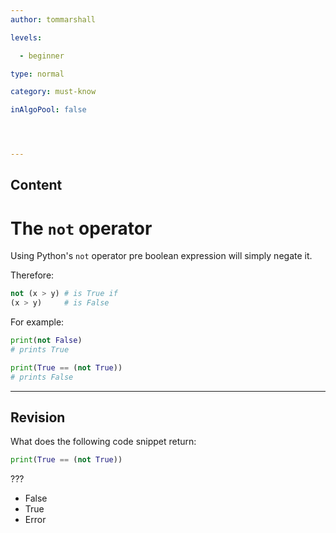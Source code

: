 ```yaml
---
author: tommarshall

levels:

  - beginner

type: normal

category: must-know

inAlgoPool: false




---
```

## Content
# The `not` operator

Using Python's `not` operator pre boolean expression will simply negate it.

Therefore:

```python
not (x > y) # is True if
(x > y)     # is False
```

For example:

```python
print(not False)
# prints True

print(True == (not True))
# prints False
```

---
## Revision

What does the following code snippet return:

```python
print(True == (not True))
```
???


* False
* True
* Error

